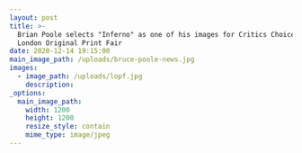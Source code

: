 ```yaml
---
layout: post
title: >-
  Brian Poole selects "Inferno" as one of his images for Critics Choice for
  London Original Print Fair
date: 2020-12-14 19:15:00
main_image_path: /uploads/bruce-poole-news.jpg
images:
  - image_path: /uploads/lopf.jpg
    description:
_options:
  main_image_path:
    width: 1200
    height: 1200
    resize_style: contain
    mime_type: image/jpeg
---
```


